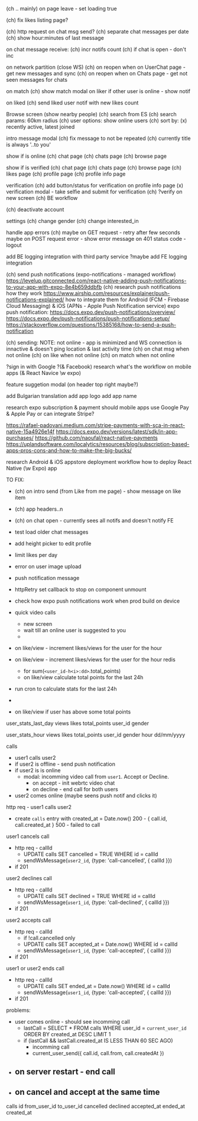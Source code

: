 (ch .. mainly) on page leave - set loading true

(ch) fix likes listing page?

(ch) http request on chat msg send?
(ch) separate chat messages per date
(ch) show hour:minutes of last message

on chat message receive:
  (ch) incr notifs count
  (ch) if chat is open - don't inc

on network partition (close WS)
  (ch) on reopen when on UserChat page - get new messages and sync
  (ch) on reopen when on Chats page - get not seen messages for chats

on match
  (ch) show match modal on liker
  if other user is online - show notif

on liked
  (ch) send liked user notif with new likes count

Browse screen (show nearby people)
  (ch) search from ES
  (ch) search params: 60km radius
  (ch) user options: show online users
  (ch) sort by: (x) recently active, latest joined

intro message modal
  (ch) fix message to not be repeated
  (ch) currently title is always '..to you'

show if is online
  (ch) chat page
  (ch) chats page
  (ch) browse page

show if is verified
  (ch) chat page
  (ch) chats page
  (ch) browse page
  (ch) likes page
  (ch) profile page
  (ch) profile info page

verification
  (ch) add button/status for verification on profile info page
  (x) verification modal - take selfie and submit for verification
  (ch) ?verify on new screen
  (ch) BE workflow

(ch) deactivate account

settings
  (ch) change gender
  (ch) change interested_in

handle app errors
  (ch) maybe on GET request - retry after few seconds
  maybe on POST request error - show error message
  on 401 status code - logout

  add BE logging integration with third party service
  ?maybe add FE logging integration

(ch) send push notifications (expo-notifications - managed workflow)
  https://levelup.gitconnected.com/react-native-adding-push-notifications-to-your-app-with-expo-8e4b659ddbfb
  (ch) research push notifications
    how they work https://www.airship.com/resources/explainer/push-notifications-explained/
    how to integrate them for Android (FCM - Firebase Cloud Messaging) & iOS (APNs - Apple Push Notification service)
    expo push notification: https://docs.expo.dev/push-notifications/overview/ https://docs.expo.dev/push-notifications/push-notifications-setup/ 
  https://stackoverflow.com/questions/15385168/how-to-send-a-push-notification

  (ch) sending:
    NOTE: not online - app is minimized and WS connection is innactive & doesn't ping location & last activity time
    (ch) on chat msg when not online
    (ch) on like when not online
    (ch) on match when not online

?sign in with Google ?(& Facebook)
  research what's the workflow on mobile apps (& React Navice \w expo)

feature suggetion modal (on header top right maybe?)

add Bulgarian translation
add app logo
add app name

research expo subscription & payment
  should mobile apps use Google Pay & Apple Pay or can integrate Stripe?

  https://rafael-padovani.medium.com/stripe-payments-with-sca-in-react-native-15a4926e14f
  https://docs.expo.dev/versions/latest/sdk/in-app-purchases/
  https://github.com/naoufal/react-native-payments
  https://uplandsoftware.com/localytics/resources/blog/subscription-based-apps-pros-cons-and-how-to-make-the-big-bucks/

research Android & iOS appstore
  deployment workflow
  how to deploy React Native (\w Expo) app



TO FIX:
- (ch) on intro send (from Like from me page) - show message on like item
- (ch) app headers..n
- (ch) on chat open - currently sees all notifs and doesn't notify FE
- test load older chat messages
- add height picker to edit profile
- limit likes per day
- error on user image upload
- push notification message
- httpRetry set callback to stop on component unmount

- check how expo push notifications work when prod build on device

- quick video calls
  - new screen
  - wait till an online user is suggested to you
  - 




- on like/view - increment likes/views for the user for the hour
- on like/view - increment likes/views for the user for the hour redis
  - for sum(`<user_id-h<i>:dd>`.total_points)
  - on like/view calculate total points for the last 24h

- run cron to calculate stats for the last 24h
- 
- on like/view if user has above some total points


user_stats_last_day
  views
  likes
  total_points
  user_id
  gender

user_stats_hour
  views
  likes
  total_points
  user_id
  gender
  hour dd/mm/yyyy







calls
- user1 calls user2
- if user2 is offline - send push notification
- if user2 is is online
  - modal: incomming video call from `user1`. Accept or Decline.
    - on accept - init webrtc video chat
    - on decline - end call for both users
- user2 comes online (maybe seens push notif and clicks it)


http req - user1 calls user2
  - create `calls` entry with created_at = Date.now()
200 - { call.id, call.created_at }
500 - failed to call

user1 cancels call
  - http req - callId
    - UPDATE calls SET cancelled = TRUE WHERE id = callId
    - sendWsMessage(`user2_id`, {type: 'call-cancelled', { callId }})
  - if 201



user2 declines call
  - http req - callId
    - UPDATE calls SET declined = TRUE WHERE id = callId
    - sendWsMessage(`user1_id`, {type: 'call-declined', { callId }})
  - if 201

user2 accepts call
  - http req - callId
    - if !call.cancelled only
    - UPDATE calls SET accepted_at = Date.now() WHERE id = callId
    - sendWsMessage(`user1_id`, {type: 'call-accepted', { callId }})
  - if 201



user1 or user2 ends call
  - http req - callId
    - UPDATE calls SET ended_at = Date.now() WHERE id = callId
    - sendWsMessage(`user1_id`, {type: 'call-accepted', { callId }})
  - if 201




problems:
- user comes online - should see incomming call
  - lastCall = SELECT * FROM calls WHERE user_id = `current_user_id` ORDER BY created_at DESC LIMIT 1
  - if (lastCall && lastCall.created_at IS LESS THAN 60 SEC AGO)
    - incomming call
    - current_user_send({ call.id, call.from, call.createdAt })
- on server restart - end call
  - 
- on cancel and accept at the same time
  - 




calls
  id
  from_user_id
  to_user_id
  cancelled
  declined
  accepted_at
  ended_at
  created_at


